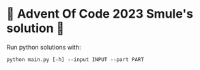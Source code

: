 # 🎄 Advent Of Code 2023 Smule's solution 🎄

Run python solutions with:
```
python main.py [-h] --input INPUT --part PART
```
